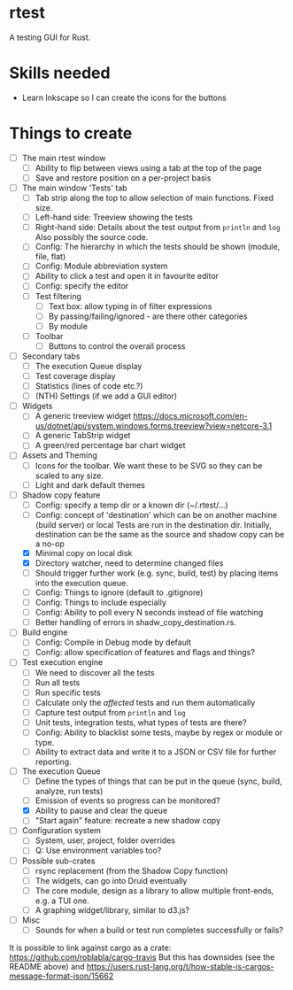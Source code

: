 # rtest

A testing GUI for Rust.

# Skills needed
* Learn Inkscape so I can create the icons for the buttons

# Things to create

- [ ] The main rtest window
  - [ ] Ability to flip between views using a tab at the top of the page
  - [ ] Save and restore position on a per-project basis

- [ ] The main window 'Tests' tab
  - [ ] Tab strip along the top to allow selection of main functions. Fixed size.
  - [ ] Left-hand side: Treeview showing the tests
  - [ ] Right-hand side: Details about the test output from `println` and `log`
        Also possibly the source code.
  - [ ] Config: The hierarchy in which the tests should be shown (module, file, flat)
  - [ ] Config: Module abbreviation system
  - [ ] Ability to click a test and open it in favourite editor
  - [ ] Config: specify the editor
  - [ ] Test filtering
    - [ ] Text box: allow typing in of filter expressions
    - [ ] By passing/failing/ignored - are there other categories
    - [ ] By module
  - [ ] Toolbar
    - [ ] Buttons to control the overall process

- [ ] Secondary tabs
  - [ ] The execution Queue display
  - [ ] Test coverage display
  - [ ] Statistics (lines of code etc.?)
  - [ ] (NTH) Settings (if we add a GUI editor)

- [ ] Widgets
  - [ ] A generic treeview widget
        https://docs.microsoft.com/en-us/dotnet/api/system.windows.forms.treeview?view=netcore-3.1
  - [ ] A generic TabStrip widget
  - [ ] A green/red percentage bar chart widget

- [ ] Assets and Theming
  - [ ] Icons for the toolbar. We want these to be SVG so they can be scaled to any size.
  - [ ] Light and dark default themes

- [ ] Shadow copy feature
  - [ ] Config: specify a temp dir or a known dir (~/.rtest/...)
  - [ ] Config: concept of 'destination' which can be on another machine (build server) or local
        Tests are run in the destination dir. Initially, destination can be the same as the source
        and shadow copy can be a no-op
  - [X] Minimal copy on local disk
  - [X] Directory watcher, need to determine changed files
  - [ ] Should trigger further work (e.g. sync, build, test) by placing items into the execution queue.
  - [ ] Config: Things to ignore (default to .gitignore)
  - [ ] Config: Things to include especially
  - [ ] Config: Ability to poll every N seconds instead of file watching
  - [ ] Better handling of errors in shadw_copy_destination.rs.

- [ ] Build engine
  - [ ] Config: Compile in Debug mode by default
  - [ ] Config: allow specification of features and flags and things?

- [ ] Test execution engine
  - [ ] We need to discover all the tests
  - [ ] Run all tests
  - [ ] Run specific tests
  - [ ] Calculate only the *affected* tests and run them automatically
  - [ ] Capture test output from `println` and `log`
  - [ ] Unit tests, integration tests, what types of tests are there?
  - [ ] Config: Ability to blacklist some tests, maybe by regex or module or type.
  - [ ] Ability to extract data and write it to a JSON or CSV file for further reporting.

- [ ] The execution Queue
  - [ ] Define the types of things that can be put in the queue (sync, build, analyze, run tests)
  - [ ] Emission of events so progress can be monitored?
  - [X] Ability to pause and clear the queue
  - [ ] "Start again" feature: recreate a new shadow copy

- [ ] Configuration system
  - [ ] System, user, project, folder overrides
  - [ ] Q: Use environment variables too?

- [ ] Possible sub-crates
  - [ ] rsync replacement (from the Shadow Copy function)
  - [ ] The widgets, can go into Druid eventually
  - [ ] The core module, design as a library to allow multiple front-ends, e.g. a TUI one.
  - [ ] A graphing widget/library, similar to d3.js?

- [ ] Misc
  - [ ] Sounds for when a build or test run completes successfully or fails?

It is possible to link against cargo as a crate: https://github.com/roblabla/cargo-travis
But this has downsides (see the README above) and https://users.rust-lang.org/t/how-stable-is-cargos-message-format-json/15662
